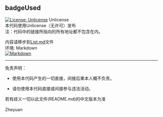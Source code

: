 ## badgeUsed
[![License: Unlicense](https://img.shields.io/badge/License-Unlicense-e0e0e0)](http://unlicense.org/) Unlicense<br>
本代码使用Unlicense（无许可）发布<br>
注：代码中的链接所指向的所有地址都不包含在内。<br>

内容请移步到[List.md](https://github.com/Tinpa/badgesUsed/blob/main/List.md)文件<br>
环境: Markdown<br>
[![Markdown](https://img.shields.io/badge/language-Markdown-black.svg)](https://daringfireball.net/projects/markdown/)<br>

****

免责声明：

* 使用本代码产生的一切直接，间接后果本人概不负责。

* 请勿使用本代码直接或间接参与违法活动。

若有歧义一切以此文件(README.md)的中文版本为准<br>
<br>
Zheyuan
